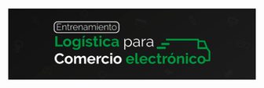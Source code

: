 ![Screenshot](https://github.com/lcarloszapatag/Entrenamiento-en-Logistica-para-el-Comercio-Electronico/blob/main/entrenamiento%20Logistica%20Comercio%20Electronico.jpg?raw=true)
